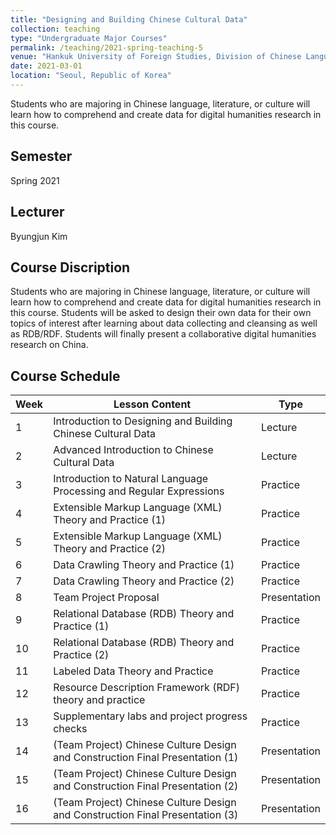 ```yaml
---
title: "Designing and Building Chinese Cultural Data"
collection: teaching
type: "Undergraduate Major Courses"
permalink: /teaching/2021-spring-teaching-5
venue: "Hankuk University of Foreign Studies, Division of Chinese Language, Literature & Culture"
date: 2021-03-01
location: "Seoul, Republic of Korea"
---
```


Students who are majoring in Chinese language, literature, or culture will learn how to comprehend and create data for digital humanities research in this course.

## Semester
Spring 2021

## Lecturer
Byungjun Kim

## Course Discription
Students who are majoring in Chinese language, literature, or culture will learn how to comprehend and create data for digital humanities research in this course. Students will be asked to design their own data for their own topics of interest after learning about data collecting and cleansing as well as RDB/RDF. Students will finally present a collaborative digital humanities research on China.

## Course Schedule

| Week | Lesson Content                                                                | Type         |
| ---- | ----------------------------------------------------------------------------- | ------------ |
| 1    | Introduction to Designing and Building Chinese Cultural Data                  | Lecture      |
| 2    | Advanced Introduction to Chinese Cultural Data                                | Lecture      |
| 3    | Introduction to Natural Language Processing and Regular Expressions           | Practice     |
| 4    | Extensible Markup Language (XML) Theory and Practice (1)                      | Practice     |
| 5    | Extensible Markup Language (XML) Theory and Practice (2)                      | Practice     |
| 6    | Data Crawling Theory and Practice (1)                                         | Practice     |
| 7    | Data Crawling Theory and Practice (2)                                         | Practice     |
| 8    | Team Project Proposal                                                         | Presentation |
| 9    | Relational Database (RDB) Theory and Practice (1)                             | Practice     |
| 10   | Relational Database (RDB) Theory and Practice (2)                             | Practice     |
| 11   | Labeled Data Theory and Practice                                              | Practice     |
| 12   | Resource Description Framework (RDF) theory and practice                      | Practice     |
| 13   | Supplementary labs and project progress checks                                | Practice     |
| 14   | (Team Project) Chinese Culture Design and Construction Final Presentation (1) | Presentation |
| 15   | (Team Project) Chinese Culture Design and Construction Final Presentation (2) | Presentation |
| 16   | (Team Project) Chinese Culture Design and Construction Final Presentation (3) | Presentation |